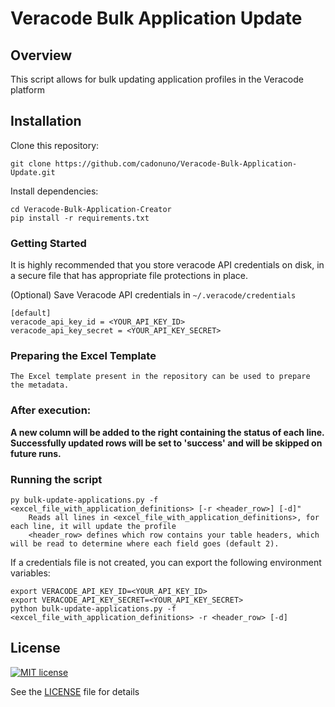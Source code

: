 # Veracode Bulk Application Update

## Overview

This script allows for bulk updating application profiles in the Veracode platform

## Installation

Clone this repository:

    git clone https://github.com/cadonuno/Veracode-Bulk-Application-Update.git

Install dependencies:

    cd Veracode-Bulk-Application-Creator
    pip install -r requirements.txt

### Getting Started

It is highly recommended that you store veracode API credentials on disk, in a secure file that has 
appropriate file protections in place.

(Optional) Save Veracode API credentials in `~/.veracode/credentials`

    [default]
    veracode_api_key_id = <YOUR_API_KEY_ID>
    veracode_api_key_secret = <YOUR_API_KEY_SECRET>

### Preparing the Excel Template
    The Excel template present in the repository can be used to prepare the metadata.

### After execution:
**A new column will be added to the right containing the status of each line. Successfully updated rows will be set to 'success' and will be skipped on future runs.**
    
### Running the script
    py bulk-update-applications.py -f <excel_file_with_application_definitions> [-r <header_row>] [-d]"
        Reads all lines in <excel_file_with_application_definitions>, for each line, it will update the profile
        <header_row> defines which row contains your table headers, which will be read to determine where each field goes (default 2).

If a credentials file is not created, you can export the following environment variables:

    export VERACODE_API_KEY_ID=<YOUR_API_KEY_ID>
    export VERACODE_API_KEY_SECRET=<YOUR_API_KEY_SECRET>
    python bulk-update-applications.py -f <excel_file_with_application_definitions> -r <header_row> [-d]

## License

[![MIT license](https://img.shields.io/badge/License-MIT-blue.svg)](LICENSE)

See the [LICENSE](LICENSE) file for details

